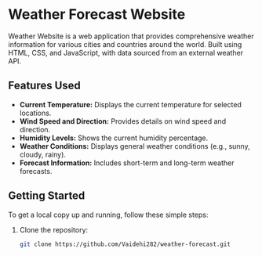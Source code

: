 # Weather Forecast Website

Weather Website is a web application that provides comprehensive weather information for various cities and countries around the world. Built using HTML, CSS, and JavaScript, with data sourced from an external weather API.

## Features Used

- **Current Temperature:** Displays the current temperature for selected locations.
- **Wind Speed and Direction:** Provides details on wind speed and direction.
- **Humidity Levels:** Shows the current humidity percentage.
- **Weather Conditions:** Displays general weather conditions (e.g., sunny, cloudy, rainy).
- **Forecast Information:** Includes short-term and long-term weather forecasts.

## Getting Started

To get a local copy up and running, follow these simple steps:

1. Clone the repository:
   ```sh
   git clone https://github.com/Vaidehi282/weather-forecast.git
